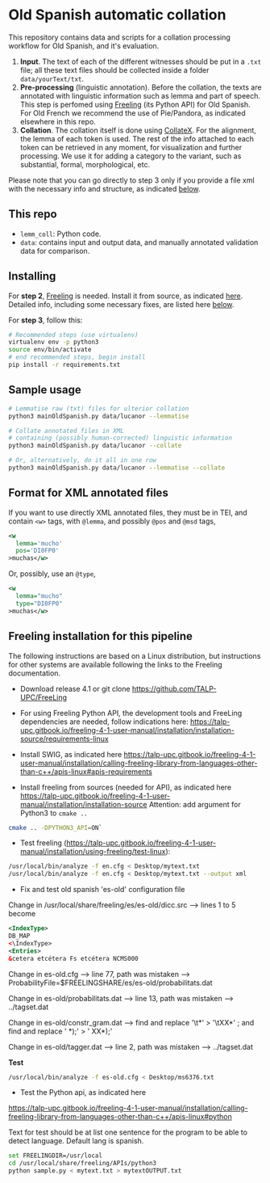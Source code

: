 # Old Spanish automatic collation

This repository contains data and scripts for a collation processing workflow for Old Spanish, and it's evaluation.

1. **Input**. The text of each of the different witnesses should be put in a `.txt` file; all these text files should be collected inside a folder `data/yourText/txt`.
2. **Pre-processing** (linguistic annotation). Before the collation, the texts are annotated with linguistic information such as lemma and part of speech. This step is perfomed using [Freeling](http://nlp.lsi.upc.edu/freeling/) (its Python API) for Old Spanish. For Old French we recommend the use of Pie/Pandora, as indicated elsewhere in this repo.
3. **Collation**. The collation itself is done using [CollateX](https://pypi.org/project/collatex/). For the alignment, the lemma of each token is used. The rest of the info attached to each token can be retrieved in any moment, for visualization and further processing. We use it for adding a category to the variant, such as substantial, formal, morphological, etc.

Please note that you can go directly to step 3 only if you provide a file xml with the necessary info and structure, as indicated [below](#xml).

## This repo

- `lemm_coll`: Python code.
- `data`: contains input and output data, and manually annotated validation data for comparison.


## Installing

For **step 2**, [Freeling](http://nlp.lsi.upc.edu/freeling/) is needed. Install it from source, as indicated [here](https://talp-upc.gitbook.io/freeling-4-1-user-manual/installation/installation-source). Detailed info, including some necessary fixes, are listed here [below](#freeling).

For **step 3**, follow this:

```bash
# Recommended steps (use virtualenv)
virtualenv env -p python3
source env/bin/activate
# end recommended steps, begin install
pip install -r requirements.txt
```

## Sample usage

```bash
# Lemmatise raw (txt) files for ulterior collation
python3 mainOldSpanish.py data/lucanor --lemmatise

# Collate annotated files in XML 
# containing (possibly human-corrected) linguistic information
python3 mainOldSpanish.py data/lucanor --collate

# Or, alternatively, do it all in one row
python3 mainOldSpanish.py data/lucanor --lemmatise --collate
```

<span id="xml"></span>
## Format for XML annotated files

If you want to use directly XML annotated files,
they must be in TEI, and contain `<w>` tags,
with `@lemma`, and possibly `@pos` and `@msd` tags,

```xml
<w
  lemma='mucho'
  pos='DI0FP0'
>muchas</w>
```
Or, possibly, use an `@type`,

```xml
<w 
  lemma="mucho"
  type="DI0FP0"
>muchas</w>
```


<span id="freeling"></span>
## Freeling installation for this pipeline

The following instructions are based on a Linux distribution, but instructions for other systems are available following the links to the Freeling documentation.

- Download release 4.1 or git clone https://github.com/TALP-UPC/FreeLing

- For using Freeling Python API, the development tools and FreeLing dependencies are needed, follow indications here: https://talp-upc.gitbook.io/freeling-4-1-user-manual/installation/installation-source/requirements-linux

- Install SWIG, as indicated here https://talp-upc.gitbook.io/freeling-4-1-user-manual/installation/calling-freeling-library-from-languages-other-than-c++/apis-linux#apis-requirements

- Install freeling from sources (needed for API), as indicated here https://talp-upc.gitbook.io/freeling-4-1-user-manual/installation/installation-source Attention: add argument for Python3 to `cmake ..`
```bash
cmake .. -DPYTHON3_API=ON`
```
- Test freeling (https://talp-upc.gitbook.io/freeling-4-1-user-manual/installation/using-freeling/test-linux):

```bash
/usr/local/bin/analyze -f en.cfg < Desktop/mytext.txt
/usr/local/bin/analyze -f en.cfg < Desktop/mytext.txt --output xml
```

- Fix and test old spanish 'es-old' configuration file

Change in /usr/local/share/freeling/es/es-old/dicc.src --> lines 1 to 5 become
```xml
<IndexType>
DB_MAP
<\IndexType>
<Entries>
&cetera etcétera Fs etcétera NCMS000
```
Change in es-old.cfg --> line 77, path was mistaken --> ProbabilityFile=$FREELINGSHARE/es/es-old/probabilitats.dat

Change in es-old/probabilitats.dat --> line 13, path was mistaken --> ../tagset.dat

Change in es-old/constr_gram.dat -->	find and replace '\t\*' > '\tXX\*' ; and find and replace ' \*\);' > ' XX\*\);'

Change in es-old/tagger.dat --> line 2, path was mistaken --> ../tagset.dat

<b>Test</b>
```bash
/usr/local/bin/analyze -f es-old.cfg < Desktop/ms6376.txt
```

- Test the Python api, as indicated here

https://talp-upc.gitbook.io/freeling-4-1-user-manual/installation/calling-freeling-library-from-languages-other-than-c++/apis-linux#python

Text for test should be at list one sentence for the program to be able to detect language. Default lang is spanish.
	
```bash
set FREELINGDIR=/usr/local
cd /usr/local/share/freeling/APIs/python3
python sample.py < mytext.txt > mytextOUTPUT.txt
```


